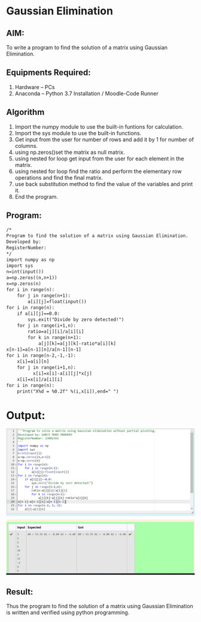 # Gaussian Elimination

## AIM:
To write a program to find the solution of a matrix using Gaussian Elimination.

## Equipments Required:
1. Hardware – PCs
2. Anaconda – Python 3.7 Installation / Moodle-Code Runner

## Algorithm
1. Import the numpy module to use the built-in funtions for calculation.
2. Import the sys module to use the built-in functions.
3. Get input from the user for number of rows and add it by 1 for number of columns.
4. using np.zeros()set the matrix as null matrix.
5. using nested for loop get input from the user for each element in the matrix.
6. using nested for loop find the ratio and perform the elementary row operations and find the final matrix.
7. use back substitution method to find the value of the variables and print it.
8. End the program.

## Program:
```
/*
Program to find the solution of a matrix using Gaussian Elimination.
Developed by: 
RegisterNumber: 
*/
import numpy as np
import sys
n=int(input())
a=np.zeros((n,n+1))
x=np.zeros(n)
for i in range(n):
    for j in range(n+1):
        a[i][j]=float(input())
for i in range(n):
    if a[i][j]==0.0:
        sys.exit("Divide by zero detected!")
    for j in range(i+1,n):
        ratio=a[j][i]/a[i][i]
        for k in range(n+1):
            a[j][k]=a[j][k]-ratio*a[i][k]
x[n-1]=a[n-1][n]/a[n-1][n-1]
for i in range(n-2,-1,-1):
    x[i]=a[i][n]
    for j in range(i+1,n):
          x[i]=x[i]-a[i][j]*x[j]
    x[i]=x[i]/a[i][i]
for i in range(n):
    print("X%d = %0.2f" %(i,x[i]),end=" ")
```

# Output:
![output](/Screenshot%202023-11-29%20204216.png)



## Result:
Thus the program to find the solution of a matrix using Gaussian Elimination is written and verified using python programming.

